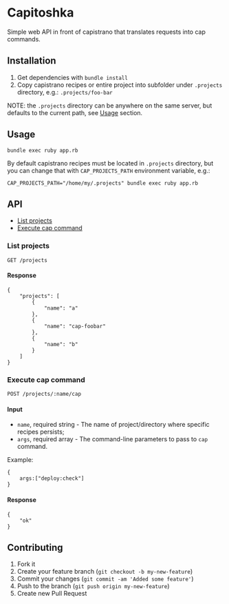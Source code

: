 # Capitoshka

Simple web API in front of capistrano that translates requests into cap commands.


## Installation

1. Get dependencies with `bundle install`
2. Copy capistrano recipes or entire project into subfolder under `.projects`
    directory, e.g.: `.projects/foo-bar`

NOTE: the `.projects` directory can be anywhere on the same server, but
defaults to the current path, see [Usage](#usage) section.


## Usage

    bundle exec ruby app.rb

By default capistrano recipes must be located in `.projects` directory, but you
can change that with `CAP_PROJECTS_PATH` environment variable, e.g.:

    CAP_PROJECTS_PATH="/home/my/.projects" bundle exec ruby app.rb


## API

* [List projects](#list-projects)
* [Execute cap command](#execute-cap-command)

### List projects

    GET /projects

#### Response

    {
        "projects": [
            {
                "name": "a"
            },
            {
                "name": "cap-foobar"
            },
            {
                "name": "b"
            }
        ]
    }

### Execute cap command

    POST /projects/:name/cap

#### Input

* `name`, required string - The name of project/directory where specific recipes persists;
* `args`, required array - The command-line parameters to pass to `cap` command.

Example:

    {
        args:["deploy:check"]
    }

#### Response

    {
        "ok"
    }


## Contributing

1. Fork it
2. Create your feature branch (`git checkout -b my-new-feature`)
3. Commit your changes (`git commit -am 'Added some feature'`)
4. Push to the branch (`git push origin my-new-feature`)
5. Create new Pull Request
